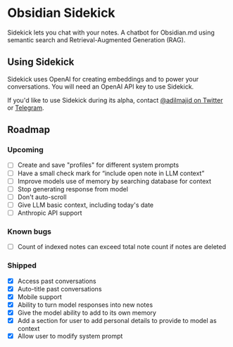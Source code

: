 # Obsidian Sidekick

Sidekick lets you chat with your notes. A chatbot for Obsidian.md using semantic search and Retrieval-Augmented Generation (RAG).

## Using Sidekick

Sidekick uses OpenAI for creating embeddings and to power your conversations. You will need an OpenAI API key to use Sidekick.

If you'd like to use Sidekick during its alpha, contact [@adilmajid on Twitter](https://www.twitter.com/adilmajid) or [Telegram](https://t.me/adilmajid).

## Roadmap

### Upcoming
- [ ] Create and save "profiles" for different system prompts
- [ ] Have a small check mark for “include open note in LLM context”
- [ ] Improve models use of memory by searching database for context
- [ ] Stop generating response from model
- [ ] Don't auto-scroll
- [ ] Give LLM basic context, including today's date
- [ ] Anthropic API support

### Known bugs
- [ ] Count of indexed notes can exceed total note count if notes are deleted

### Shipped
- [x] Access past conversations
- [x] Auto-title past conversations
- [x] Mobile support
- [x] Ability to turn model responses into new notes
- [x] Give the model ability to add to its own memory
- [x] Add a section for user to add personal details to provide to model as context
- [x] Allow user to modify system prompt
